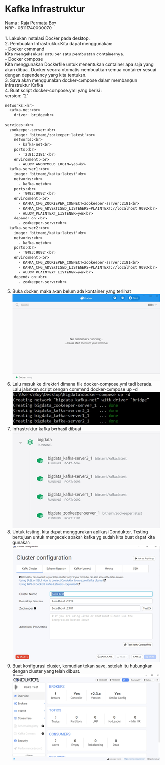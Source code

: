 
<h1> Kafka Infrastruktur </h1>
Nama : Raja Permata Boy <br>
NRP : 05111740000070 <br>
<br>
1. Lakukan instalasi Docker pada desktop. <br>
2. Pembuatan Infrastruktur.Kita dapat menggunakan: <br>
- Docker command<br>
  Kita mengeksekusi satu per satu pembuatan containernya.<br>
- Docker compose<br>
  Kita menggunakan Dockerfile untuk menentukan container apa saja yang akan dibuat. Docker secara otomatis membuatkan semua container         sesuai dengan dependency yang kita tentukan.<br>
3. Saya akan menggunakan docker-compose dalam membangun infrastruktur Kafka<br>
4. Buat script docker-compose.yml yang berisi : <br>
    version: '2'<br>

    networks:<br>
      kafka-net:<br>
        driver: bridge<br>
    
    services:<br>
      zookeeper-server:<br>
        image: 'bitnami/zookeeper:latest'<br>
        networks:<br>
          - kafka-net<br>
        ports:<br>
          - '2181:2181'<br>
        environment:<br>
          - ALLOW_ANONYMOUS_LOGIN=yes<br>
      kafka-server1:<br>
        image: 'bitnami/kafka:latest'<br>
        networks:<br>
          - kafka-net<br>    
        ports:<br>
          - '9092:9092'<br>
        environment:<br>
          - KAFKA_CFG_ZOOKEEPER_CONNECT=zookeeper-server:2181<br>
          - KAFKA_CFG_ADVERTISED_LISTENERS=PLAINTEXT://localhost:9092<br>
          - ALLOW_PLAINTEXT_LISTENER=yes<br>
        depends_on:<br>
          - zookeeper-server<br>
      kafka-server2:<br>
        image: 'bitnami/kafka:latest'<br>
        networks:<br>
          - kafka-net<br>    
        ports:<br>
          - '9093:9092'<br>
        environment:<br>
          - KAFKA_CFG_ZOOKEEPER_CONNECT=zookeeper-server:2181<br>
          - KAFKA_CFG_ADVERTISED_LISTENERS=PLAINTEXT://localhost:9093<br>
          - ALLOW_PLAINTEXT_LISTENER=yes<br>
        depends_on:<br>
          - zookeeper-server<br>
5. Buka docker, maka akan belum ada kontainer yang terlihat<br>
<img src="/doc/installdocker.jpg"><br>
6. Lalu masuk ke direktori dimana file docker-compose.yml tadi berada. Lalu jalankan script dengan command docker-compose up -d<br>
<img src="/doc/cmd.jpg"><br>
7. Infrastruktur kafka berhasil dibuat<br>
<img src="/doc/container.jpg"><br>
8. Untuk testing, kita dapat menggunakan aplikasi Conduktor. Testing bertujuan untuk mengecek apakah kafka yg sudah kita buat dapat kita gunakan<br>
<img src="/doc/conduktor.jpg"><br>
9. Buat konfigurasi cluster, kemudian tekan save, setelah itu hubungkan dengan cluster yang telah dibuat.<br>
 <img src="/doc/conduktor2.jpg"><br>
